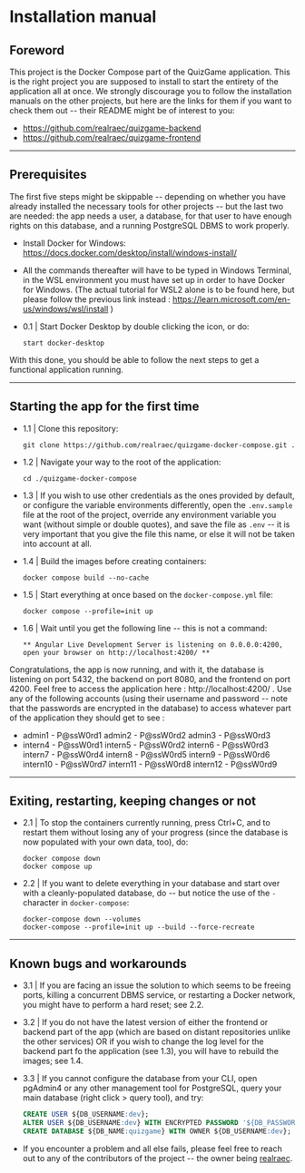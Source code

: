 # Installation manual

## Foreword

This project is the Docker Compose part of the QuizGame application. This is the right project you are supposed to install to start the entirety of the application all at once. We strongly discourage you to follow the installation manuals on the other projects, but here are the links for them if you want to check them out -- their README might be of interest to you:

- https://github.com/realraec/quizgame-backend
- https://github.com/realraec/quizgame-frontend

---

## Prerequisites

The first five steps might be skippable -- depending on whether you have already installed the necessary tools for other projects -- but the last two are needed: the app needs a user, a database, for that user to have enough rights on this database, and a running PostgreSQL DBMS to work properly.

* Install Docker for Windows:
  https://docs.docker.com/desktop/install/windows-install/
  
* All the commands thereafter will have to be typed in Windows Terminal, in the WSL environment you must have set up in order to have Docker for Windows. (The actual tutorial for WSL2 alone is to be found here, but please follow the previous link instead : https://learn.microsoft.com/en-us/windows/wsl/install )

* 0.1 | Start Docker Desktop by double clicking the icon, or do:

  ```
  start docker-desktop
  ```

With this done, you should be able to follow the next steps to get a functional application running.

---

## Starting the app for the first time

* 1.1 | Clone this repository:

  ```
  git clone https://github.com/realraec/quizgame-docker-compose.git .
  ```

* 1.2 | Navigate your way to the root of the application:

  ```
  cd ./quizgame-docker-compose
  ```

* 1.3 | If you wish to use other credentials as the ones provided by default, or configure the variable environments differently, open the `.env.sample` file at the root of the project, override any environment variable you want (without simple or double quotes), and save the file as `.env` -- it is very important that you give the file this name, or else it will not be taken into account at all.

* 1.4 | Build the images before creating containers:

  ```
  docker compose build --no-cache
  ```

* 1.5 | Start everything at once based on the `docker-compose.yml` file:

  ```
  docker compose --profile=init up
  ```
  
* 1.6 | Wait until you get the following line -- this is not a command:

  ```
  ** Angular Live Development Server is listening on 0.0.0.0:4200, open your browser on http://localhost:4200/ **
  ```

Congratulations, the app is now running, and with it, the database is listening on port 5432, the backend on port 8080, and the frontend on port 4200. Feel free to access the application here : http://localhost:4200/ .
Use any of the following accounts (using their username and password -- note that the passwords are encrypted in the database) to access whatever part of the application they should get to see :

- admin1 - P@ssW0rd1
  admin2 - P@ssW0rd2
  admin3 - P@ssW0rd3
- intern4 - P@ssW0rd1
  intern5 - P@ssW0rd2
  intern6 - P@ssW0rd3
  intern7 - P@ssW0rd4
  intern8 - P@ssW0rd5
  intern9 - P@ssW0rd6
  intern10 - P@ssW0rd7
  intern11 - P@ssW0rd8
  intern12 - P@ssW0rd9

---

## Exiting, restarting, keeping changes or not

* 2.1 | To stop the containers currently running, press Ctrl+C, and to restart them without losing any of your progress (since the database is now populated with your own data, too), do:

  ```
  docker compose down
  docker compose up
  ```

* 2.2 | If you want to delete everything in your database and start over with a cleanly-populated database, do -- but notice the use of the `-` character in `docker-compose`:

  ```
  docker-compose down --volumes
  docker-compose --profile=init up --build --force-recreate
  ```

---

## Known bugs and workarounds

* 3.1 | If you are facing an issue the solution to which seems to be freeing ports, killing a concurrent DBMS service, or restarting a Docker network, you might have to perform a hard reset; see 2.2.

* 3.2 | If you do not have the latest version of either the frontend or backend part of the app (which are based on distant repositories unlike the other services) OR if you wish to change the log level for the backend part fo the application (see 1.3), you will have to rebuild the images; see 1.4.

* 3.3 | If you cannot configure the database from your CLI, open pgAdmin4 or any other management tool for PostgreSQL, query your main database (right click > query tool), and try:

  ```sql
  CREATE USER ${DB_USERNAME:dev};
  ALTER USER ${DB_USERNAME:dev} WITH ENCRYPTED PASSWORD '${DB_PASSWORD:password123}';
  CREATE DATABASE ${DB_NAME:quizgame} WITH OWNER ${DB_USERNAME:dev};
  ```

* If you encounter a problem and all else fails, please feel free to reach out to any of the contributors of the project -- the owner being [realraec](mailto:realraec@gmail.com).
